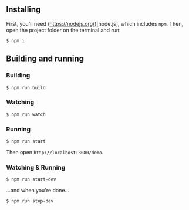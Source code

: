 ## Installing

First, you'll need (https://nodejs.org/)[node.js], which includes `npm`. Then, open the project folder on the terminal and run:

`$ npm i`

## Building and running

### Building

`$ npm run build`

### Watching

`$ npm run watch`

### Running

`$ npm run start`

Then open `http://localhost:8080/demo`.

### Watching & Running

`$ npm run start-dev`

...and when you're done...

`$ npm run stop-dev`

